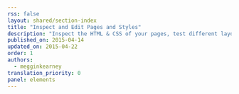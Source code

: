 ```yaml
---
rss: false
layout: shared/section-index
title: "Inspect and Edit Pages and Styles"
description: "Inspect the HTML & CSS of your pages, test different layouts, and live-edit CSS."
published_on: 2015-04-14
updated_on: 2015-04-22
order: 1
authors:
  - megginkearney
translation_priority: 0
panel: elements
---
```

